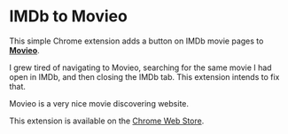 # IMDb to Movieo

This simple Chrome extension adds a button on IMDb movie pages to [**Movieo**](https://movieo.me).

I grew tired of navigating to Movieo, searching for the same movie I had open in IMDb, and then closing the IMDb tab. This extension intends to fix that.

Movieo is a very nice movie discovering website.

This extension is available on the [Chrome Web Store](https://chrome.google.com/webstore/detail/imdb-to-movieo/diagoidogglbjfjbgllecdkhdmpkabge).
